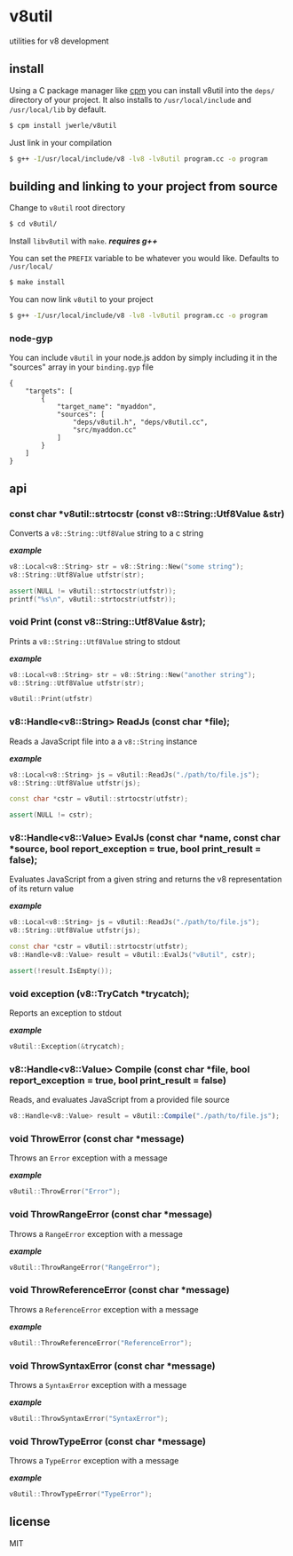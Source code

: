 v8util
=====

utilities for v8 development

## install

Using a C package manager like [cpm](https://github.com/visionmedia/cpm) you can install v8util into the `deps/` directory of your project. It also installs to `/usr/local/include` and `/usr/local/lib` by default.

```sh
$ cpm install jwerle/v8util
```

Just link in your compilation

```sh
$ g++ -I/usr/local/include/v8 -lv8 -lv8util program.cc -o program
```

## building and linking to your project from source

Change to `v8util` root directory

```sh
$ cd v8util/
```

Install `libv8util` with `make`. ***requires g++***

You can set the `PREFIX` variable to be whatever you would like. Defaults to `/usr/local/`

```sh
$ make install
```

You can now link `v8util` to your project


```sh
$ g++ -I/usr/local/include/v8 -lv8 -lv8util program.cc -o program
```


### node-gyp

You can include `v8util` in your node.js addon by simply including it in the "sources" array in your `binding.gyp` file

```gyp
{
	"targets": [
		{
			"target_name": "myaddon",
			"sources": [
				"deps/v8util.h", "deps/v8util.cc",
				"src/myaddon.cc"
			]
		}
	]
}
```

## api

### const char *v8util::strtocstr (const v8::String::Utf8Value &str)

Converts a `v8::String::Utf8Value` string to a c string

***example***

```c++
v8::Local<v8::String> str = v8::String::New("some string");
v8::String::Utf8Value utfstr(str);

assert(NULL != v8util::strtocstr(utfstr));
printf("%s\n", v8util::strtocstr(utfstr));
```

### void Print (const v8::String::Utf8Value &str);

Prints a `v8::String::Utf8Value` string to stdout

***example***

```c++
v8::Local<v8::String> str = v8::String::New("another string");
v8::String::Utf8Value utfstr(str);

v8util::Print(utfstr)
```

### v8::Handle\<v8::String> ReadJs (const char *file);

Reads a JavaScript file into a a `v8::String` instance

***example***

```c++
v8::Local<v8::String> js = v8util::ReadJs("./path/to/file.js");
v8::String::Utf8Value utfstr(js);

const char *cstr = v8util::strtocstr(utfstr);

assert(NULL != cstr);
```

### v8::Handle\<v8::Value> EvalJs (const char *name, const char *source, bool report_exception = true, bool print_result = false);

Evaluates JavaScript from a given string and returns the v8 representation of its return value

***example***

```c++
v8::Local<v8::String> js = v8util::ReadJs("./path/to/file.js");
v8::String::Utf8Value utfstr(js);

const char *cstr = v8util::strtocstr(utfstr);
v8::Handle<v8::Value> result = v8util::EvalJs("v8util", cstr);

assert(!result.IsEmpty());
```

### void exception (v8::TryCatch *trycatch);

Reports an exception to stdout

***example***

```c++
v8util::Exception(&trycatch);
```

### v8::Handle\<v8::Value> Compile (const char *file, bool report_exception = true, bool print_result = false)

Reads, and evaluates JavaScript from a provided file source

```js
v8::Handle<v8::Value> result = v8util::Compile("./path/to/file.js");
```


### void ThrowError (const char *message)

Throws an `Error` exception with a message

***example***

```c++
v8util::ThrowError("Error");
```

### void ThrowRangeError (const char *message)

Throws a `RangeError` exception with a message

***example***

```c++
v8util::ThrowRangeError("RangeError");
```

### void ThrowReferenceError (const char *message)

Throws a `ReferenceError` exception with a message

***example***

```c++
v8util::ThrowReferenceError("ReferenceError");
```

### void ThrowSyntaxError (const char *message)

Throws a `SyntaxError` exception with a message

***example***

```c++
v8util::ThrowSyntaxError("SyntaxError");
```

### void ThrowTypeError (const char *message)

Throws a `TypeError` exception with a message

***example***

```c++
v8util::ThrowTypeError("TypeError");
```


## license

MIT

